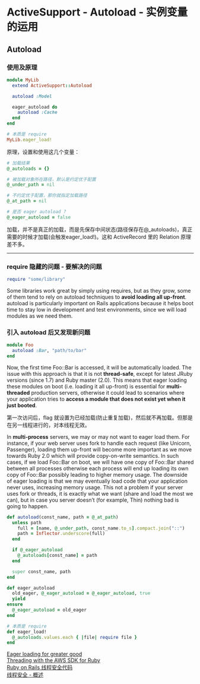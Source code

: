# ActiveSupport - Autoload - 实例变量的运用

## Autoload

### 使用及原理

```ruby
module MyLib
  extend ActiveSupport::Autoload

  autoload :Model

  eager_autoload do
    autoload :Cache
  end
end

# 本质是 require
MyLib.eager_load!
```

原理，设置和使用这几个变量：

```ruby
# 加载结果
@_autoloads = {}

# 被加载对象所在路径，默认是约定优于配置
@_under_path = nil

# 不约定优于配置，那你就指定加载路径
@_at_path = nil

# 是否 eager autoload ?
@_eager_autoload = false
```

加载，并不是真正的加载，而是先保存中间状态(路径保存在@_autoloads)，真正需要的时候才加载(会触发eager_load!)。这和 ActiveRecord 里的 Relation 原理差不多。

--------

### require 隐藏的问题 - 要解决的问题

```ruby
require "some/library"
```

Some libraries work great by simply using requires, but as they grow, some of them tend to rely on autoload techniques to **avoid loading all up-front**. autoload is particularly important on Rails applications because it helps boot time to stay low in development and test environments, since we will load modules as we need them.

### 引入 autoload 后又发现新问题

```ruby
module Foo
  autoload :Bar, "path/to/bar"
end
```

Now, the first time Foo::Bar is accessed, it will be automatically loaded. The issue with this approach is that it is not **thread-safe**, except for latest JRuby versions (since 1.7) and Ruby master (2.0).
This means that eager loading these modules on boot (i.e. loading it all up-front) is essential for **multi-threaded** production servers, otherwise it could lead to scenarios where your application tries to **access a module that does not exist yet when it just booted**.

第一次访问后，flag 就设置为已经加载(防止重复加载)，然后就不再加载。但那是在另一线程进行的，对本线程无效。

In **multi-process** servers, we may or may not want to eager load them. For instance, if your web server uses fork to handle each request (like Unicorn, Passenger), loading them up-front will become more important as we move towards Ruby 2.0 which will provide copy-on-write semantics. In such cases, if we load Foo::Bar on boot, we will have one copy of Foo::Bar shared between all processes otherwise each process will end up loading its own copy of Foo::Bar possibly leading to higher memory usage.
The downside of eager loading is that we may eventually load code that your application never uses, increasing memory usage. This not a problem if your server uses fork or threads, it is exactly what we want (share and load the most we can), but in case you server doesn’t (for example, Thin) nothing bad is going to happen.

```ruby
def autoload(const_name, path = @_at_path)
  unless path
    full = [name, @_under_path, const_name.to_s].compact.join("::")
    path = Inflector.underscore(full)
  end

  if @_eager_autoload
    @_autoloads[const_name] = path
  end

  super const_name, path
end

def eager_autoload
  old_eager, @_eager_autoload = @_eager_autoload, true
  yield
ensure
  @_eager_autoload = old_eager
end

# 本质是 require
def eager_load!
  @_autoloads.values.each { |file| require file }
end
```


[Eager loading for greater good](http://blog.plataformatec.com.br/2012/08/eager-loading-for-greater-good/)<br>
[Threading with the AWS SDK for Ruby](http://ruby.awsblog.com/blog/tag/autoload)<br>
[Ruby on Rails 线程安全代码](http://ruby-china.org/topics/10932)<br>
[线程安全 - 概述](http://baike.baidu.com/view/1298606.htm#1)

